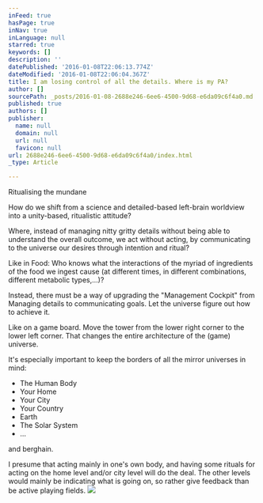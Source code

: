 ```yaml
---
inFeed: true
hasPage: true
inNav: true
inLanguage: null
starred: true
keywords: []
description: ''
datePublished: '2016-01-08T22:06:13.774Z'
dateModified: '2016-01-08T22:06:04.367Z'
title: I am losing control of all the details. Where is my PA?
author: []
sourcePath: _posts/2016-01-08-2688e246-6ee6-4500-9d68-e6da09c6f4a0.md
published: true
authors: []
publisher:
  name: null
  domain: null
  url: null
  favicon: null
url: 2688e246-6ee6-4500-9d68-e6da09c6f4a0/index.html
_type: Article

---
```

Ritualising the mundane

How do we shift from a science and detailed-based left-brain worldview into a unity-based, ritualistic attitude?

Where, instead of managing nitty gritty details without being able to understand the overall outcome, we act without acting, by communicating to the universe our desires through intention and ritual?

Like in Food: Who knows what the interactions of the myriad of ingredients of the food we ingest cause (at different times, in different combinations, different metabolic types,...)?

Instead, there must be a way of upgrading the "Management Cockpit" from Managing details to communicating goals. Let the universe figure out how to achieve it.

Like on a game board. Move the tower from the lower right corner to the lower left corner. That changes the entire architecture of the (game) universe.

It's especially important to keep the borders of all the mirror universes in mind:

- The Human Body  
- Your Home  
- Your City  
- Your Country  
- Earth  
- The Solar System  
- ...

and berghain.

I presume that acting mainly in one's own body, and having some rituals for acting on the home level and/or city level will do the deal. The other levels would mainly be indicating what is going on, so rather give feedback than be active playing fields.
![](https://the-grid-user-content.s3-us-west-2.amazonaws.com/ed62d637-9ba0-4d03-a5c7-f4b550529851.jpg)